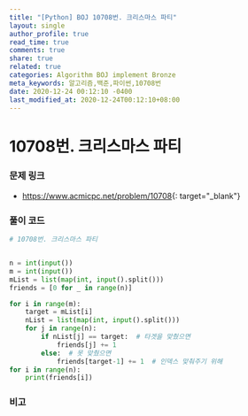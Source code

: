 ```yaml
---
title: "[Python] BOJ 10708번. 크리스마스 파티"
layout: single
author_profile: true
read_time: true
comments: true
share: true
related: true
categories: Algorithm BOJ implement Bronze
meta_keywords: 알고리즘,백준,파이썬,10708번
date: 2020-12-24 00:12:10 -0400
last_modified_at: 2020-12-24T00:12:10+08:00
---
```


# 10708번. 크리스마스 파티

### 문제 링크
- <https://www.acmicpc.net/problem/10708>{: target="\_blank"}

### 풀이 코드

```python
# 10708번. 크리스마스 파티


n = int(input())
m = int(input())
mList = list(map(int, input().split()))
friends = [0 for _ in range(n)]

for i in range(m):
    target = mList[i]
    nList = list(map(int, input().split()))
    for j in range(n):
        if nList[j] == target:  # 타겟을 맞췄으면
            friends[j] += 1
        else:  # 못 맞췄으면
            friends[target-1] += 1  # 인덱스 맞춰주기 위해
for i in range(n):
    print(friends[i])
```

### 비고